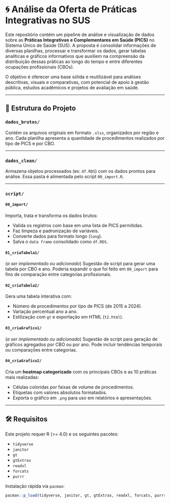 # 🌀 Análise da Oferta de Práticas Integrativas no SUS

Este repositório contém um pipeline de análise e visualização de dados sobre as **Práticas Integrativas e Complementares em Saúde (PICS)** no Sistema Único de Saúde (SUS). A proposta é consolidar informações de diversas planilhas, processar e transformar os dados, gerar tabelas analíticas e gráficos informativos que auxiliem na compreensão da distribuição dessas práticas ao longo do tempo e entre diferentes ocupações profissionais (CBOs).

O objetivo é oferecer uma base sólida e reutilizável para análises descritivas, visuais e comparativas, com potencial de apoio à gestão pública, estudos acadêmicos e projetos de avaliação em saúde.

---

## 📁 Estrutura do Projeto

### `dados_brutos/`
Contém os arquivos originais em formato `.xlsx`, organizados por região e ano. Cada planilha apresenta a quantidade de procedimentos realizados por tipo de PICS e por CBO.

---

### `dados_clean/`
Armazena objetos processados (ex: `df.RDS`) com os dados prontos para análise. Essa pasta é alimentada pelo script `00_import.R`.

---

### `script/`

#### `00_import/`
Importa, trata e transforma os dados brutos:
- Valida os registros com base em uma lista de PICS permitidas.
- Faz limpeza e padronização de variáveis.
- Converte dados para formato longo (`long`).
- Salva o `data frame` consolidado como `df.RDS`.

#### `01_criaTabela1/`
(*a ser implementado ou adicionado*)
Sugestão de script para gerar uma tabela por CBO e ano. Poderia expandir o que foi feito em `00_import` para fins de comparação entre categorias profissionais.

#### `02_criaTabela2/`
Gera uma tabela interativa com:
- Número de procedimentos por tipo de PICS (de 2015 a 2024).
- Variação percentual ano a ano.
- Estilização com `gt` e exportação em HTML (`t2.html`).

#### `03_criaGrafico1/`
(*a ser implementado ou adicionado*)
Sugestão de script para geração de gráficos agregados por CBO ou por ano. Pode incluir tendências temporais ou comparações entre categorias.

#### `04_criaGrafico2/`
Cria um **heatmap categorizado** com os principais CBOs e as 10 práticas mais realizadas:
- Células coloridas por faixas de volume de procedimentos.
- Etiquetas com valores absolutos formatados.
- Exporta o gráfico em `.png` para uso em relatórios e apresentações.

---

## 🛠️ Requisitos

Este projeto requer R (>= 4.0) e os seguintes pacotes:

- `tidyverse`
- `janitor`
- `gt`
- `gtExtras`
- `readxl`
- `forcats`
- `purrr`

Instalação rápida via `pacman`:

```r
pacman::p_load(tidyverse, janitor, gt, gtExtras, readxl, forcats, purrr)
